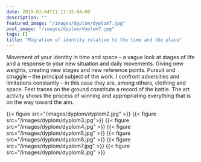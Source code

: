 ```yaml
---
date: 2019-01-04T11:13:32-04:00
description: ""
featured_image: "/images/dyplom/dyplom7.jpg"
post_image: "/images/dyplom/dyplom7.jpg"
tags: []
title: "Migration of identity relative to the time and the place"
---
```


Movement of your identity in time and space – a vague look at stages of life and a response to your new situation and daily movements. Giving new weights, creating new stages and new reference points. Pursuit and struggle – the principal subject of the work. I confront adversities and limitations constantly – in this case they are, among others, clothing and space. Feet traces on the ground constitute a record of the battle. The art activity shows the process of winning and appropriating everything that is on the way toward the aim.

{{< figure src="/images/dyplom/dyplom2.jpg" >}}
{{< figure src="/images/dyplom/dyplom3.jpg">}}
{{< figure src="/images/dyplom/dyplom4.jpg" >}}
{{< figure src="/images/dyplom/dyplom5.jpg" >}}
{{< figure src="/images/dyplom/dyplom6.jpg" >}}
{{< figure src="/images/dyplom/dyplom7.jpg"  >}}
{{< figure src="/images/dyplom/dyplom8.jpg"  >}}